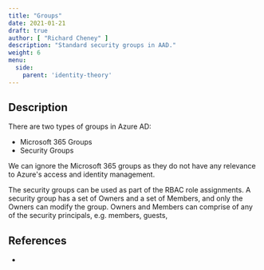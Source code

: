 ```yaml
---
title: "Groups"
date: 2021-01-21
draft: true
author: [ "Richard Cheney" ]
description: "Standard security groups in AAD."
weight: 6
menu:
  side:
    parent: 'identity-theory'
---
```


## Description

There are two types of groups in Azure AD:

* Microsoft 365 Groups
* Security Groups

We can ignore the Microsoft 365 groups as they do not have any relevance to Azure's access and identity management.

The security groups can be used as part of the RBAC role assignments. A security group has a set of Owners and a set of Members, and only the Owners can modify the group. Owners and Members can comprise of any of the security principals, e.g. members, guests,

## References

* []()

